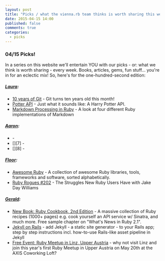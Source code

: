 ```yaml
---
layout: post
title: "Picks / what the vienna.rb team thinks is worth sharing this week"
date: 2015-04-15 14:00
published: false
comments: true
categories:
  - picks
---
```


### 04/15 Picks!

In a series on this website we'll entertain YOU with our picks - or: what we think is worth sharing - every week.
Books, articles, gems, fun stuff... you're in for an eclectic mix! So, here's for the one-hundred-second edition:

##### [Laura][1]:
- [10 years of Git][2] - Git turns ten years old this month!
- [Potter API][3] - Just what it sounds like: A Harry Potter API.
- [Markdown Processing in Ruby][4] - A look at four different Ruby implementations of Markdown

##### [Aaron][5]:
- [][6] -
- [][7] -
- [][8] -


##### [Floor][9]:
- [Awesome Ruby][10] -  A collection of awesome Ruby libraries, tools, frameworks and software, sorted alphabetically.
- [Ruby Rogues #202][11] - The Struggles New Ruby Users Have with Jake Day Williams

##### [Gerald](https://github.com/geraldb):
- [New Book: Ruby Cookbook, 2nd Edition](http://shop.oreilly.com/product/0636920032236.do) -  A massive collection of Ruby recipes (1000+ pages) e.g. cook yourself an API service w/ Sinatra, and much more. Free sample chapter on "What's News in Ruby 2.1".
- [Jekyll on Rails](http://www.sitepoint.com/jekyll-rails) - add Jekyll - a static site generator - to your Rails app; step by step instructions incl. how-to-use Rails-like asset pipeline in Jekyll
- [Free Event: Ruby Meetup in Linz, Upper Austria](http://www.meetup.com/Ruby-User-Group-Linz-RUGL/) - why not visit Linz and join this year's first Ruby Meetup in Upper Austria on May 20th at the AXIS Coworking Loft? 


[1]: http://www.twitter.com/alicetragedy
[2]: https://www.atlassian.com/git/articles/10-years-of-git/
[3]: http://potterapi.co.uk/
[4]: http://www.sitepoint.com/markdown-processing-ruby
[5]: http://www.twitter.com/mraaroncruz
[6]:
[7]:
[9]: http://www.twitter.com/floordrees
[10]: http://awesome-ruby.com/
[11]: http://devchat.tv/ruby-rogues/202-rr-the-struggles-new-ruby-users-have-with-jake-day-williams
